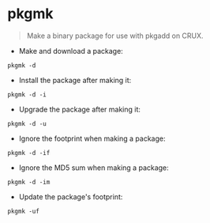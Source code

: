 # pkgmk

> Make a binary package for use with pkgadd on CRUX.

- Make and download a package:

`pkgmk -d`

- Install the package after making it:

`pkgmk -d -i`

- Upgrade the package after making it:

`pkgmk -d -u`

- Ignore the footprint when making a package:

`pkgmk -d -if`

- Ignore the MD5 sum when making a package:

`pkgmk -d -im`

- Update the package's footprint:

`pkgmk -uf`
